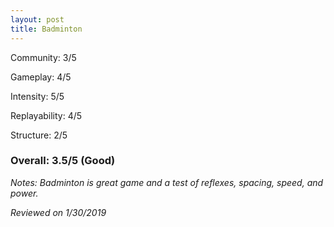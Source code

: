 ```yaml
---
layout: post
title: Badminton
---
```


Community: 3/5

Gameplay: 4/5

Intensity: 5/5

Replayability: 4/5

Structure: 2/5

### Overall: 3.5/5 (Good)

*Notes: Badminton is great game and a test of reflexes, spacing, speed, and power.*

*Reviewed on 1/30/2019*
